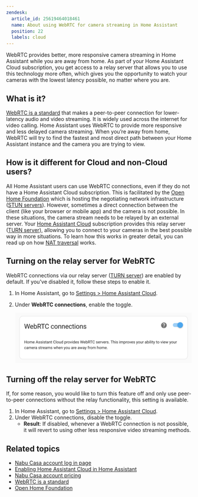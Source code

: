 ```yaml
---
zendesk:
  article_id: 25619464018461
  name: About using WebRTC for camera streaming in Home Assistant
  position: 22
  labels: cloud
---
```


WebRTC provides better, more responsive camera streaming in Home Assistant while you are away from home. As part of your Home Assistant Cloud subscription, you get access to a relay server that allows you to use this technology more often, which gives you the opportunity to watch your cameras with the lowest latency possible, no matter where you are.

## What is it?

[WebRTC is a standard](https://webrtc.org/) that makes a peer-to-peer connection for lower-latency audio and video streaming. It is widely used across the internet for video calling. Home Assistant uses WebRTC to provide more responsive and less delayed camera streaming. When you’re away from home, WebRTC will try to find the fastest and most direct path between your Home Assistant instance and the camera you are trying to view.

## How is it different for Cloud and non-Cloud users?

All Home Assistant users can use WebRTC connections, even if they do not have a Home Assistant Cloud subscription. This is facilitated by the [Open Home Foundation](https://www.openhomefoundation.org/) which is hosting the negotiating network infrastructure ([STUN servers](https://en.wikipedia.org/wiki/STUN)). However, sometimes a direct connection between the client (like your browser or mobile app) and the camera is not possible. In these situations, the camera stream needs to be relayed by an external server. Your [Home Assistant Cloud](https://www.home-assistant.io/cloud/) subscription provides this relay server ([TURN server](https://en.wikipedia.org/wiki/Traversal_Using_Relays_around_NAT)), allowing you to connect to your cameras in the best possible way in more situations. To learn how this works in greater detail, you can read up on how [NAT traversal](https://tailscale.com/blog/how-nat-traversal-works) works.

## Turning on the relay server for WebRTC

WebRTC connections via our relay server ([TURN server](https://en.wikipedia.org/wiki/Traversal_Using_Relays_around_NAT)) are enabled by default. If you've disabled it, follow these steps to enable it.

1. In Home Assistant, go to [Settings > Home Assistant Cloud](https://my.home-assistant.io/redirect/cloud/).
2. Under **WebRTC connections**, enable the toggle.

   <img src="/static/img/cloud/relay-toggle.png" alt="WebRTC toggle inside of Home Assistant">

## Turning off the relay server for WebRTC

 If, for some reason, you would like to turn this feature off and only use peer-to-peer connections without the relay functionality, this setting is available.

1. In Home Assistant, go to [Settings > Home Assistant Cloud](https://my.home-assistant.io/redirect/cloud/).
2. Under WebRTC connections, disable the toggle.
   - **Result**: If disabled, whenever a WebRTC connection is not possible, it will revert to using other less responsive video streaming methods.

## Related topics

- [Nabu Casa account log in page](https://account.nabucasa.com/)
- [Enabling Home Assistant Cloud in Home Assistant](/hc/en-us/articles/25649130769949)
- [Nabu Casa account pricing](https://www.nabucasa.com/pricing/)
- [WebRTC is a standard](https://webrtc.org/)
- [Open Home Foundation](https://www.openhomefoundation.org/)